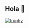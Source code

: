 ## Hola  👋

[![trophy](https://github-profile-trophy.vercel.app/?username=dasuma)](https://github.com/ryo-ma/github-profile-trophy)
<!--
**dasuma/dasuma** is a ✨ _special_ ✨ repository because its `README.md` (this file) appears on your GitHub profile.

[![trophy](https://github-profile-trophy.vercel.app/dasuma&theme=onedark)](https://github.com/ryo-ma/github-profile-trophy)
